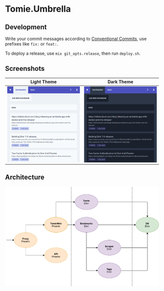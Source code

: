 # Tomie.Umbrella

## Development

Write your commit messages according to [Conventional Commits](https://www.conventionalcommits.org), use prefixes like `fix:` or `feat:`.

To deploy a release, use `mix git_opts.release`, then run `deploy.sh`.

## Screenshots

| Light Theme                         | Dark Theme                        |
| ----------------------------------- | --------------------------------- |
| ![Light Theme](media/light.png)     | ![Dark Theme](media/dark.png)     |

## Architecture

![Tomie's Architecture](media/arch.png)
